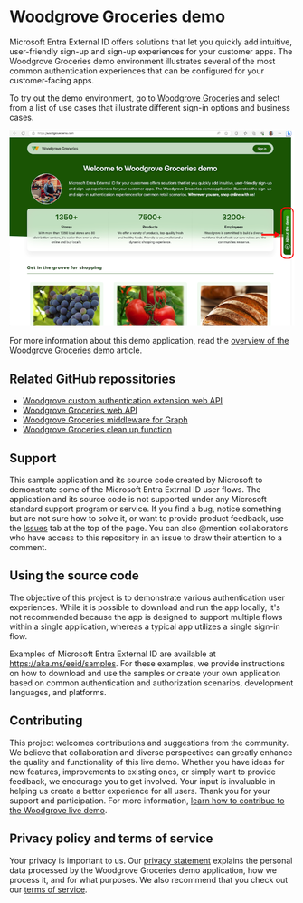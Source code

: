# Woodgrove Groceries demo 

Microsoft Entra External ID offers solutions that let you quickly add intuitive, user-friendly sign-up and sign-up experiences for your customer apps. The Woodgrove Groceries demo environment illustrates several of the most common authentication experiences that can be configured for your customer-facing apps.

To try out the demo environment, go to [Woodgrove Groceries](https://woodgrovedemo.com/) and select from a list of use cases that illustrate different sign-in options and business cases. 

![Screenshot of the application home page that shows how to select the about this demo button.](./wwwroot/images/help/help-button.png)

For more information about this demo application, read the [overview of the Woodgrove Groceries demo](https://learn.microsoft.com/entra/external-id/customers/overview-solutions-customers) article.

## Related GitHub repossitories

- [Woodgrove custom authentication extension web API](https://github.com/microsoft/woodgrove-auth-api)
- [Woodgrove Groceries web API](https://github.com/microsoft/woodgrove-groceries-api)
- [Woodgrove Groceries middleware for Graph](https://github.com/microsoft/woodgrove-groceries-graph-middleware)
- [Woodgrove Groceries clean up function](https://github.com/microsoft/woodgrove-groceries-clean-up/)

## Support

This sample application and its source code created by Microsoft to demonstrate some of the Microsoft Entra Extrnal ID user flows. The application and its source code is not supported under any Microsoft standard support program or service. If you find a bug, notice something but are not sure how to solve it, or want to provide product feedback, use the [Issues](https://github.com/microsoft/woodgrove-groceries/issues) tab at the top of the page. You can also @mention collaborators who have access to this repository in an issue to draw their attention to a comment. 

## Using the source code

The objective of this project is to demonstrate various authentication user experiences. While it is possible to download and run the app locally, it's not recommended because the app is designed to support multiple flows within a single application, whereas a typical app utilizes a single sign-in flow. 

Examples of Microsoft Entra External ID are available at <https://aka.ms/eeid/samples>. For these examples, we provide instructions on how to download and use the samples or create your own application based on common authentication and authorization scenarios, development languages, and platforms.

## Contributing

This project welcomes contributions and suggestions from the community. We believe that collaboration and diverse perspectives can greatly enhance the quality and functionality of this live demo. Whether you have ideas for new features, improvements to existing ones, or simply want to provide feedback, we encourage you to get involved. Your input is invaluable in helping us create a better experience for all users. Thank you for your support and participation. For more information, [learn how to contribue to the Woodgrove live demo](./CONTRIBUTING.md).

## Privacy policy and terms of service

Your privacy is important to us. Our [privacy statement](https://woodgrovedemo.com/Privacy) explains the personal data processed by the Woodgrove Groceries demo application, how we process it, and for what purposes. We also recommend that you check out our [terms of service](https://woodgrovedemo.com/TOS).



